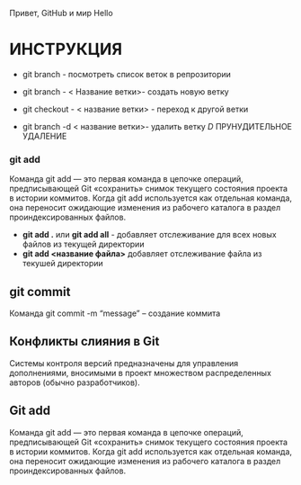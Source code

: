 Привет, GitHub и мир
Hello
# ИНСТРУКЦИЯ

+ git branch - посмотреть список веток в репрозитории 

+  git branch - < Название ветки>- создать новую ветку

+ git checkout - < название ветки> - переход к другой ветки

+  git branch -d < название ветки>- удалить ветку *D* ПРУНУДИТЕЛЬНОЕ УДАЛЕНИЕ

### git add 
 Команда git add — это первая команда в цепочке операций, предписывающей Git «сохранить» снимок текущего состояния проекта в истории коммитов. Когда git add используется как отдельная команда, она переносит ожидающие изменения из рабочего каталога в раздел проиндексированных файлов.
 * **git add .** или **git add all** - добавляет отслеживание для всех новых файлов из текущей директории
* **git add <название файла>** добавляет отслеживание файла из текушей директории
## git commit 
Команда  git commit -m “message” – создание коммита
## Конфликты слияния в Git
Системы контроля версий предназначены для управления дополнениями, вносимыми в проект множеством распределенных авторов (обычно разработчиков).

## Git add 
Команда git add — это первая команда в цепочке операций, предписывающей Git «сохранить» снимок текущего состояния проекта в истории коммитов. Когда git add используется как отдельная команда, она переносит ожидающие изменения из рабочего каталога в раздел проиндексированных файлов.
